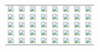 <table>
  <tbody>
    <tr>
      <td><img width="100%" src="./Rajesh.gif" /></td>
      <td><img width="100%" src="./Rajesh.gif" /></td>
      <td><img width="100%" src="./Rajesh.gif" /></td>
      <td><img width="100%" src="./Rajesh.gif" /></td>
      <td><img width="100%" src="./Rajesh.gif" /></td>
      <td><img width="100%" src="./Rajesh.gif" /></td>
      <td><img width="100%" src="./Rajesh.gif" /></td>
      <td><img width="100%" src="./Rajesh.gif" /></td>
    </tr>
    <tr>
      <td><img width="100%" src="./Rajesh.gif" /></td>
      <td><img width="100%" src="./Rajesh.gif" /></td>
      <td><img width="100%" src="./Rajesh.gif" /></td>
      <td><img width="100%" src="./Rajesh.gif" /></td>
      <td><img width="100%" src="./Rajesh.gif" /></td>
      <td><img width="100%" src="./Rajesh.gif" /></td>
      <td><img width="100%" src="./Rajesh.gif" /></td>
      <td><img width="100%" src="./Rajesh.gif" /></td>
    </tr>
    <tr>
      <td><img width="100%" src="./Rajesh.gif" /></td>
      <td><img width="100%" src="./Rajesh.gif" /></td>
      <td><img width="100%" src="./Rajesh.gif" /></td>
      <td><img width="100%" src="./Rajesh.gif" /></td>
      <td><img width="100%" src="./Rajesh.gif" /></td>
      <td><img width="100%" src="./Rajesh.gif" /></td>
      <td><img width="100%" src="./Rajesh.gif" /></td>
      <td><img width="100%" src="./Rajesh.gif" /></td>
    </tr>
    <tr>
      <td><img width="100%" src="./Rajesh.gif" /></td>
      <td><img width="100%" src="./Rajesh.gif" /></td>
      <td><img width="100%" src="./Rajesh.gif" /></td>
      <td><img width="100%" src="./Rajesh.gif" /></td>
      <td><img width="100%" src="./Rajesh.gif" /></td>
      <td><img width="100%" src="./Rajesh.gif" /></td>
      <td><img width="100%" src="./Rajesh.gif" /></td>
      <td><img width="100%" src="./Rajesh.gif" /></td>
    </tr>
    <tr>
      <td><img width="100%" src="./Rajesh.gif" /></td>
      <td><img width="100%" src="./Rajesh.gif" /></td>
      <td><img width="100%" src="./Rajesh.gif" /></td>
      <td><img width="100%" src="./Rajesh.gif" /></td>
      <td><img width="100%" src="./Rajesh.gif" /></td>
      <td><img width="100%" src="./Rajesh.gif" /></td>
      <td><img width="100%" src="./Rajesh.gif" /></td>
      <td><img width="100%" src="./Rajesh.gif" /></td>
    </tr>



  </tbody>
</table>

<!--p align="left"><img width="10%" src="./Rajesh.gif" /></a></p>
<!--
**Rajesh-Mutum558/Rajesh-Mutum558** is a ✨ _special_ ✨ repository because its `README.md` (this file) appears on your GitHub profile.

Here are some ideas to get you started:

- 🔭 I’m currently working on ...
- 🌱 I’m currently learning ...
- 👯 I’m looking to collaborate on ...
- 🤔 I’m looking for help with ...
- 💬 Ask me about ...
- 📫 How to reach me: ...
- 😄 Pronouns: ...
- ⚡ Fun fact: ...
-->
